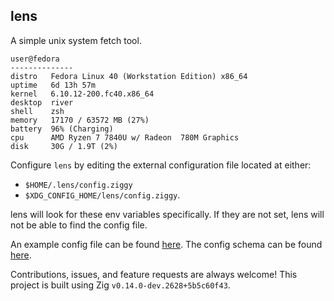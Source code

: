 lens
-----

A simple unix system fetch tool.

```
user@fedora
--------------
distro   Fedora Linux 40 (Workstation Edition) x86_64
uptime   6d 13h 57m
kernel   6.10.12-200.fc40.x86_64
desktop  river
shell    zsh
memory   17170 / 63572 MB (27%)
battery  96% (Charging)
cpu      AMD Ryzen 7 7840U w/ Radeon  780M Graphics
disk     30G / 1.9T (2%)
```

Configure `lens` by editing the external configuration file located at either:
- `$HOME/.lens/config.ziggy`
- `$XDG_CONFIG_HOME/lens/config.ziggy`.

lens will look for these env variables specifically. If they are not set, lens 
will not be able to find the config file.

An example config file can be found [here](./example-config.ziggy).
The config schema can be found [here](./config.ziggy-schema).

Contributions, issues, and feature requests are always welcome! This project 
is built using Zig `v0.14.0-dev.2628+5b5c60f43`.
